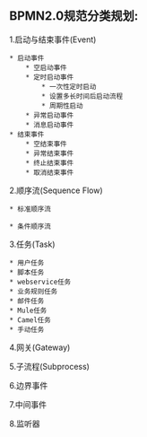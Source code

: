 ## BPMN2.0规范分类规划:
1.启动与结束事件(Event)

    * 启动事件
        * 空启动事件
        * 定时启动事件
            * 一次性定时启动
            * 设置多长时间后启动流程
            * 周期性启动
        * 异常启动事件
        * 消息启动事件
    * 结束事件
        * 空结束事件
        * 异常结束事件
        * 终止结束事件
        * 取消结束事件 
        
2.顺序流(Sequence Flow)
    
    * 标准顺序流

    * 条件顺序流
    
3.任务(Task)

    * 用户任务
    * 脚本任务
    * webservice任务
    * 业务规则任务
    * 邮件任务
    * Mule任务
    * Camel任务
    * 手动任务
    
4.网关(Gateway)

5.子流程(Subprocess)

6.边界事件

7.中间事件

8.监听器
